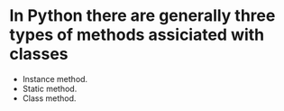 # In Python there are generally three types of methods assiciated with classes

-  Instance method.  
-  Static method.  
-  Class method.  
